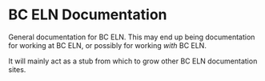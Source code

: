 # BC ELN Documentation
General documentation for BC ELN. This may end up being documentation for working at BC ELN, or possibly for working *with* BC ELN.

It will mainly act as a stub from which to grow other BC ELN documentation sites. 